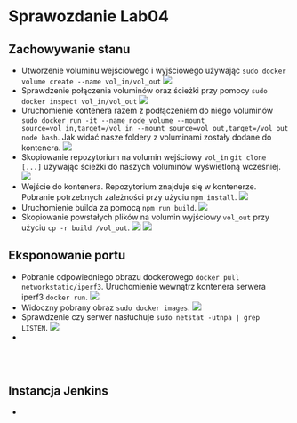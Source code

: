 # Sprawozdanie Lab04
## Zachowywanie stanu 
- Utworzenie voluminu wejściowego i wyjściowego używając ```sudo docker volume create --name vol_in/vol_out```
![](https://github.com/InzynieriaOprogramowaniaAGH/MDO2022_S/blob/0cef4ef8de182203e9d13dd6b5dfa2ee4360dffb/INO/GCL02/IW402853/Lab04/utworzenie%20voluminow.png)
- Sprawdzenie połączenia voluminów oraz ścieżki przy pomocy ```sudo docker inspect vol_in/vol_out```
![](https://github.com/InzynieriaOprogramowaniaAGH/MDO2022_S/blob/0cef4ef8de182203e9d13dd6b5dfa2ee4360dffb/INO/GCL02/IW402853/Lab04/sprawdzenie%20polaczenia%20voluminow.png)
- Uruchomienie kontenera razem z podłączeniem do niego voluminów ```sudo docker run -it --name node_volume --mount source=vol_in,target=/vol_in --mount source=vol_out,target=/vol_out node bash```.
Jak widać nasze foldery z voluminami zostały dodane do kontenera.
![](https://github.com/InzynieriaOprogramowaniaAGH/MDO2022_S/blob/e1a59d7838179889b313cca8d76cbaa0f24ca60a/INO/GCL02/IW402853/Lab04/uruchomienie%20kontenera.png)
- Skopiowanie repozytorium na volumin wejściowy ```vol_in``` ```git clone [...]``` używając ścieżki do naszych voluminów wyświetloną wcześniej.
![](https://github.com/InzynieriaOprogramowaniaAGH/MDO2022_S/blob/553a99a5c1b361030a95ea0b5c87a5f5cf34c6d6/INO/GCL02/IW402853/Lab04/skopiowanie%20repozytorium%20na%20volumin%20wej%C5%9Bciowy.png)
- Wejście do kontenera. Repozytorium znajduje się w kontenerze. Pobranie potrzebnych zależności przy użyciu ```npm install```.
![](https://github.com/InzynieriaOprogramowaniaAGH/MDO2022_S/blob/73d317c07ea0bb1d3dee7e304e08d9d1ecfb04a2/INO/GCL02/IW402853/Lab04/pobranie%20potrzebnych%20zale%C5%BCno%C5%9Bci.png)
- Uruchomienie builda za pomocą ```npm run build```.
![](https://github.com/InzynieriaOprogramowaniaAGH/MDO2022_S/blob/73d317c07ea0bb1d3dee7e304e08d9d1ecfb04a2/INO/GCL02/IW402853/Lab04/budowa%20projektu.png)
- Skopiowanie powstałych plików na volumin wyjściowy ```vol_out``` przy użyciu ```cp -r build /vol_out```.
![](https://github.com/InzynieriaOprogramowaniaAGH/MDO2022_S/blob/8e53aad709127c562ebe6dd40605a4093401c1f2/INO/GCL02/IW402853/Lab04/skopiowanie%20build%20na%20vol_out.png)
![](https://github.com/InzynieriaOprogramowaniaAGH/MDO2022_S/blob/8e53aad709127c562ebe6dd40605a4093401c1f2/INO/GCL02/IW402853/Lab04/pliki%20z%20voluminu%20wyjsciowego.png)
## Eksponowanie portu
- Pobranie odpowiedniego obrazu dockerowego ```docker pull networkstatic/iperf3```. Uruchomienie wewnątrz kontenera serwera iperf3 ```docker run```.
![](https://github.com/InzynieriaOprogramowaniaAGH/MDO2022_S/blob/ce431b9ae9f064cd6c09e1646348ac3b5fd1d9ca/INO/GCL02/IW402853/Lab04/pobranie%20obrazu%20iperf3%20uruchomienie.png)
- Widoczny pobrany obraz ```sudo docker images```.
![](https://github.com/InzynieriaOprogramowaniaAGH/MDO2022_S/blob/ce431b9ae9f064cd6c09e1646348ac3b5fd1d9ca/INO/GCL02/IW402853/Lab04/widoczny%20obraz%20docker%20networkstatics.png)
- Sprawdzenie czy serwer nasłuchuje ```sudo netstat -utnpa | grep LISTEN```.
![](https://github.com/InzynieriaOprogramowaniaAGH/MDO2022_S/blob/ce431b9ae9f064cd6c09e1646348ac3b5fd1d9ca/INO/GCL02/IW402853/Lab04/sprawdzenie%20czy%20nasluchuje.png)
-
![]()
-
![]()
## Instancja Jenkins
-
![]()
-
![]()
-
![]()
-
![]()
